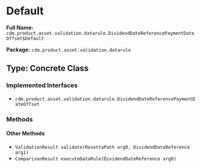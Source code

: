 # Default

**Full Name:** `cdm.product.asset.validation.datarule.DividendDateReferencePaymentDateOffset$Default`

**Package:** `cdm.product.asset.validation.datarule`

## Type: Concrete Class

### Implemented Interfaces

- `cdm.product.asset.validation.datarule.DividendDateReferencePaymentDateOffset`

### Methods

#### Other Methods

- `ValidationResult validate(RosettaPath arg0, DividendDateReference arg1)`
- `ComparisonResult executeDataRule(DividendDateReference arg0)`


